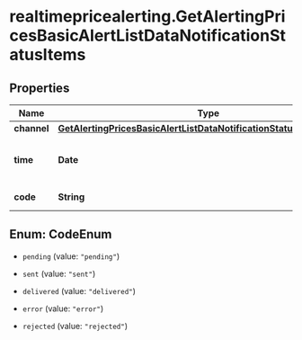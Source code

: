 # realtimepricealerting.GetAlertingPricesBasicAlertListDataNotificationStatusItems

## Properties

Name | Type | Description | Notes
------------ | ------------- | ------------- | -------------
**channel** | [**GetAlertingPricesBasicAlertListDataNotificationStatusItemsChannel**](GetAlertingPricesBasicAlertListDataNotificationStatusItemsChannel.md) |  | [optional] 
**time** | **Date** | Date and time of the most recent change. | [optional] 
**code** | **String** | Code of the status. | Value | Description | | --- | --- | | pending | Notification has not been processed. | | sent | Notification has been sent but delivery status is unknown. | | delivered | Notification has been delivered. | | error | Notification has not been delivered due to an error. | | rejected | Notification delivery has been rejected (possibly due to return mails being received for delivery address). |   | [optional] 



## Enum: CodeEnum


* `pending` (value: `"pending"`)

* `sent` (value: `"sent"`)

* `delivered` (value: `"delivered"`)

* `error` (value: `"error"`)

* `rejected` (value: `"rejected"`)




